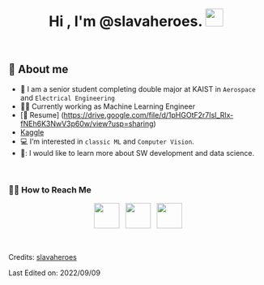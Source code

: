 <h1 align="center">Hi , I'm @slavaheroes. <img src="https://media.giphy.com/media/hvRJCLFzcasrR4ia7z/giphy.gif" width="35"></h1>

<br>

## :vulcan_salute: About me
- 🏫 I am a senior student completing double major at KAIST in `Aerospace` and `Electrical Engineering`
- 👨‍💻 Currently working as Machine Learning Engineer
- [:memo: Resume] (https://drive.google.com/file/d/1pHGOtF2r7IsI_Rlx-fNEh6K3NwV3p60w/view?usp=sharing)
- [Kaggle](https://www.kaggle.com/vyacheslavshen)
- :computer: I’m interested in `classic ML` and `Computer Vision`.
- 🌱: I would like to learn more about SW development and data science.

<br>

<!---
Need to add links to Medium (in future)
--->

<h3> 🤝🏻 How to Reach Me </h3>

<p align="center"> 
&nbsp; <a href="https://www.linkedin.com/in/vyacheslav-shen-2625b364/" target="_blank" rel="noopener noreferrer"><img src="https://img.icons8.com/plasticine/100/000000/linkedin.png" width="50" /></a>
&nbsp; <a href="mailto:shen9910@gmail.com" target="_blank" rel="noopener noreferrer"><img src="https://img.icons8.com/plasticine/100/000000/gmail.png"  width="50" /></a>
 &nbsp; <a href="https://t.me/slavaheroes" target="_blank" rel="noopener noreferrer"><img src="https://img.icons8.com/color/48/000000/telegram-app--v1.png" width="50" /></a> 
</p>

<br/>

Credits: [slavaheroes](https://github.com/slavaheroes)

Last Edited on: 2022/09/09

<!---
slavaheroes/slavaheroes is a ✨ special ✨ repository because its `README.md` (this file) appears on your GitHub profile.
You can click the Preview link to take a look at your changes.
--->
